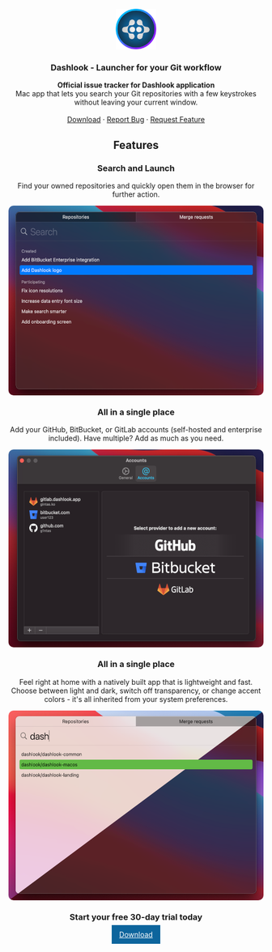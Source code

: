 <br />
<div align="center">
  <img src="assets/logo.png" alt="Logo" width="80" height="80">
  <h3 align="center">Dashlook - Launcher for your Git workflow</h3>

  <p align="center">
    <strong>Official issue tracker for Dashlook application</strong>
    <br/>
    Mac app that lets you search your Git repositories with a few keystrokes without leaving your current window.
    <br />
    <br />
    <a href="https://dashlook.app">Download</a>
    ·
    <a href="https://github.com/dashlook/dashloook/issues">Report Bug</a>
    ·
    <a href="https://github.com/dashlook/dashlook/issues">Request Feature</a>
    <br />
  </p>
</div>

<h2 align="center">Features</h3>
<h3 align="center">Search and Launch</h3>
<div align="center">
    <p align="center">
        Find your owned repositories and quickly open them in the browser for further action.
    </p>
    <img src="assets/features-search.png" alt="Search Repositories and Merge requests" width="528" height="375" align="center" style="border-radius:10px">
</div>

<h3 align="center">All in a single place </h3>
<div align="center">
    <p align="center">
        Add your GitHub, BitBucket, or GitLab accounts (self-hosted and enterprise included). Have multiple? Add as much as you need. 
    </p>
    <img src="assets/features-accounts.png" alt="Configure multiple account providers" width="528" height="391" align="center" style="border-radius:10px">
</div>

<h3 align="center">All in a single place </h3>
<div align="center">
    <p align="center">
        Feel right at home with a natively built app that is lightweight and fast.
        <br/>
        Choose between light and dark, switch off transparency, or change accent colors - it's all inherited from your system preferences.
    </p>
    <img src="assets/features-native.png" alt="Light and dark themes" width="528" height="375" align="center" style="border-radius:10px">
</div>

<h3 align="center">Start your free 30-day trial today</h3>
<p align="center">
    <a href="https://dashlook.app" align="center" style="color:#fff;background-color:#0d659d;padding:10px 15px">Download</a>
</p>